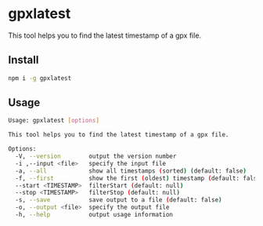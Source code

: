 # gpxlatest

This tool helps you to find the latest timestamp of a gpx file.

## Install 

```sh
npm i -g gpxlatest
```

## Usage

```sh
Usage: gpxlatest [options]

This tool helps you to find the latest timestamp of a gpx file.

Options:
  -V, --version        output the version number
  -i ,--input <file>   specify the input file
  -a, --all            show all timestamps (sorted) (default: false)
  -f, --first          show the first (oldest) timestamp (default: false)
  --start <TIMESTAMP>  filterStart (default: null)
  --stop <TIMESTAMP>   filterStop (default: null)
  -s, --save           save output to a file (default: false)
  -o, --output <file>  specify the output file
  -h, --help           output usage information
```